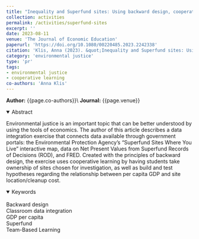 ```yaml
---
title: "Inequality and Superfund sites: Using backward design, cooperative learning, and data integration in introductory environmental economics"
collection: activities
permalink: /activities/superfund-sites
excerpt: ''
date: 2023-08-11
venue: 'The Journal of Economic Education'
paperurl: 'https://doi.org/10.1080/00220485.2023.2242338'
citation: 'Klis, Anna (2023). &quot;Inequality and Superfund sites: Using backward design, cooperative learning, and data integration in introductory environmental economics &quot; <i>  The Journal of Economic Education </i>. 54(4).'
category: 'environmental justice'
type: 'pr'
tags:
- environmental justice
- cooperative learning
co-authors: 'Anna Klis'
---
```


**Author:** {{page.co-authors}}\\
**Journal:** {{page.venue}}


<details open>
<summary>
Abstract
</summary>

<p>
Environmental justice is an important topic that can be better understood by using the tools of economics. The author of this article describes a data integration exercise that connects data available through government portals: the Environmental Protection Agency’s “Superfund Sites Where You Live” interactive map, data on Net Present Values from Superfund Records of Decisions (ROD), and FRED. Created with the principles of backward design, the exercise uses cooperative learning by having students take ownership of sites chosen for investigation, as well as build and test hypotheses regarding the relationship between per capita GDP and site location/cleanup cost.
</p>

</details>

<details open>
<summary>
Keywords
</summary>
 <br> 
Backward design <br>
Classroom data integration <br>
GDP per capita <br>
Superfund <br>
Team-Based Learning <br>

<br>

</details>
